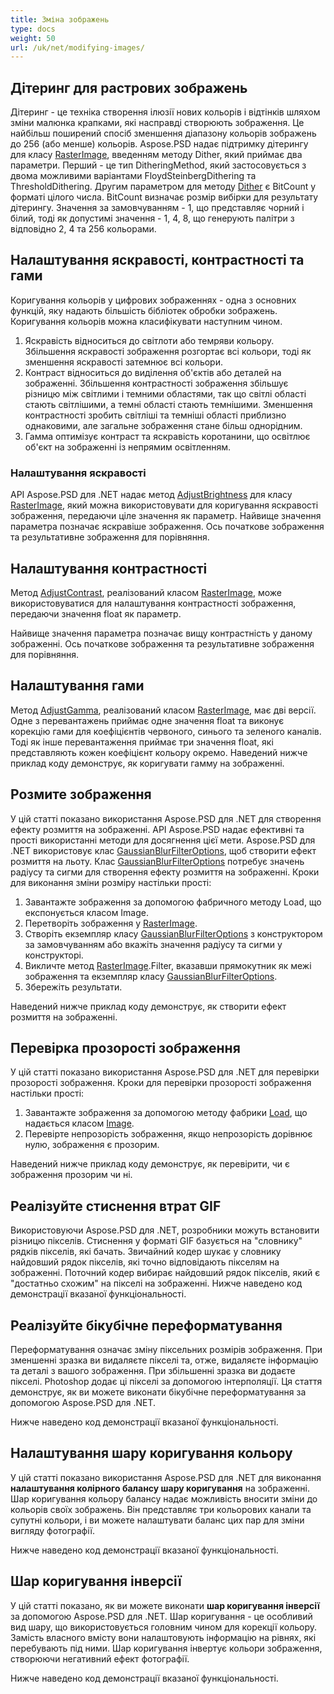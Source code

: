 ```yaml
---
title: Зміна зображень
type: docs
weight: 50
url: /uk/net/modifying-images/
---
```


## **Дітеринг для растрових зображень**
Дітеринг - це техніка створення ілюзії нових кольорів і відтінків шляхом зміни малюнка крапками, які насправді створюють зображення. Це найбільш поширений спосіб зменшення діапазону кольорів зображень до 256 (або менше) кольорів. Aspose.PSD надає підтримку дітерингу для класу [RasterImage](https://reference.aspose.com/psd/net/aspose.psd/rasterimage), введенням методу Dither, який приймає два параметри. Перший - це тип DitheringMethod, який застосовується з двома можливими варіантами FloydSteinbergDithering та ThresholdDithering. Другим параметром для методу [Dither](https://reference.aspose.com/psd/net/aspose.psd/rasterimage/methods/dither) є BitCount у форматі цілого числа. BitCount визначає розмір вибірки для результату дітерингу. Значення за замовчуванням - 1, що представляє чорний і білий, тоді як допустимі значення - 1, 4, 8, що генерують палітри з відповідно 2, 4 та 256 кольорами.

## **Налаштування яскравості, контрастності та гами**
Коригування кольорів у цифрових зображеннях - одна з основних функцій, яку надають більшість бібліотек обробки зображень. Коригування кольорів можна класифікувати наступним чином.

1. Яскравість відноситься до світлоти або темряви кольору. Збільшення яскравості зображення розгортає всі кольори, тоді як зменшення яскравості затемнює всі кольори.
1. Контраст відноситься до виділення об'єктів або деталей на зображенні. Збільшення контрастності зображення збільшує різницю між світлими і темними областями, так що світлі області стають світлішими, а темні області стають темнішими. Зменшення контрастності зробить світліші та темніші області приблизно однаковими, але загальне зображення стане більш однорідним.
1. Гамма оптимізує контраст та яскравість коротанини, що освітлює об'єкт на зображенні із непрямим освітленням.
### **Налаштування яскравості**
API Aspose.PSD для .NET надає метод [AdjustBrightness](https://reference.aspose.com/psd/net/aspose.psd/rasterimage/methods/adjustbrightness) для класу [RasterImage](https://reference.aspose.com/psd/net/aspose.psd/rasterimage), який можна використовувати для коригування яскравості зображення, передаючи ціле значення як параметр. Найвище значення параметра позначає яскравіше зображення. Ось початкове зображення та результативне зображення для порівняння.

## **Налаштування контрастності**
Метод [AdjustContrast](https://reference.aspose.com/psd/net/aspose.psd/rasterimage/methods/adjustcontrast), реалізований класом [RasterImage](https://reference.aspose.com/psd/net/aspose.psd/rasterimage), може використовуватися для налаштування контрастності зображення, передаючи значення float як параметр.

Найвище значення параметра позначає вищу контрастність у даному зображенні. Ось початкове зображення та результативне зображення для порівняння.

## **Налаштування гами**
Метод [AdjustGamma](https://reference.aspose.com/psd/net/aspose.psd/rasterimage/methods/adjustgamma), реалізований класом [RasterImage](https://reference.aspose.com/psd/net/aspose.psd/rasterimage), має дві версії. Одне з перевантажень приймає одне значення float та виконує корекцію гами для коефіцієнтів червоного, синього та зеленого каналів. Тоді як інше перевантаження приймає три значення float, які представляють кожен коефіцієнт кольору окремо. Наведений нижче приклад коду демонструє, як коригувати гамму на зображенні.

## **Розмите зображення**
У цій статті показано використання Aspose.PSD для .NET для створення ефекту розмиття на зображенні. API Aspose.PSD надає ефективні та прості використанні методи для досягнення цієї мети. Aspose.PSD для .NET використовує клас [GaussianBlurFilterOptions](https://reference.aspose.com/psd/net/aspose.psd.imagefilters.filteroptions/gaussianblurfilteroptions), щоб створити ефект розмиття на льоту. Клас [GaussianBlurFilterOptions](https://reference.aspose.com/psd/net/aspose.psd.imagefilters.filteroptions/gaussianblurfilteroptions) потребує значень радіусу та сигми для створення ефекту розмиття на зображенні. Кроки для виконання зміни розміру настільки прості:

1. Завантажте зображення за допомогою фабричного методу Load, що експонується класом Image.
1. Перетворіть зображення у [RasterImage](https://reference.aspose.com/psd/net/aspose.psd/rasterimage).
1. Створіть екземпляр класу [GaussianBlurFilterOptions](https://reference.aspose.com/psd/net/aspose.psd.imagefilters.filteroptions/gaussianblurfilteroptions) з конструктором за замовчуванням або вкажіть значення радіусу та сигми у конструкторі.
1. Викличте метод [RasterImage](https://reference.aspose.com/psd/net/aspose.psd/rasterimage).Filter, вказавши прямокутник як межі зображення та екземпляр класу [GaussianBlurFilterOptions](https://reference.aspose.com/psd/net/aspose.psd.imagefilters.filteroptions/gaussianblurfilteroptions).
1. Збережіть результати.

Наведений нижче приклад коду демонструє, як створити ефект розмиття на зображенні.

## **Перевірка прозорості зображення**
У цій статті показано використання Aspose.PSD для .NET для перевірки прозорості зображення. Кроки для перевірки прозорості зображення настільки прості:

1. Завантажте зображення за допомогою методу фабрики [Load](https://reference.aspose.com/psd/net/aspose.psd/image/load/methods/2), що надається класом [Image](https://reference.aspose.com/psd/net/aspose.psd/image).
1. Перевірте непрозорість зображення, якщо непрозорість дорівнює нулю, зображення є прозорим.

Наведений нижче приклад коду демонструє, як перевірити, чи є зображення прозорим чи ні.

## **Реалізуйте стиснення втрат GIF**
Використовуючи Aspose.PSD для .NET, розробники можуть встановити різницю пікселів. Стиснення у форматі GIF базується на "словнику" рядків пікселів, які бачать. Звичайний кодер шукає у словнику найдовший рядок пікселів, які точно відповідають пікселям на зображенні. Поточний кодер вибирає найдовший рядок пікселів, який є "достатньо схожим" на пікселі на зображенні. Нижче наведено код демонстрації вказаної функціональності.

## **Реалізуйте бікубічне переформатування**
Переформатування означає зміну піксельних розмірів зображення. При зменшенні зразка ви видаляєте пікселі та, отже, видаляєте інформацію та деталі з вашого зображення. При збільшенні зразка ви додаєте пікселі. Photoshop додає ці пікселі за допомогою інтерполяції. Ця стаття демонструє, як ви можете виконати бікубічне переформатування за допомогою Aspose.PSD для .NET.

Нижче наведено код демонстрації вказаної функціональності.

## **Налаштування шару коригування кольору**
У цій статті показано використання Aspose.PSD для .NET для виконання **налаштування колірного балансу шару коригування** на зображенні. Шар коригування кольору балансу надає можливість вносити зміни до кольорів своїх зображень. Він представляє три кольорових канали та супутні кольори, і ви можете налаштувати баланс цих пар для зміни вигляду фотографії.

Нижче наведено код демонстрації вказаної функціональності.

## **Шар коригування інверсії**
У цій статті показано, як ви можете виконати **шар коригування інверсії** за допомогою Aspose.PSD для .NET. Шар коригування - це особливий вид шару, що використовується головним чином для корекції кольору. Замість власного вмісту вони налаштовують інформацію на рівнях, які перебувають під ними. Шар коригування інвертує кольори зображення, створюючи негативний ефект фотографії.

Нижче наведено код демонстрації вказаної функціональності.

